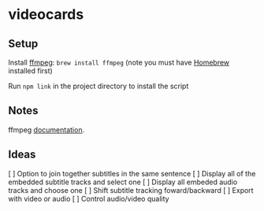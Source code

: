 # videocards

## Setup

Install [ffmpeg](http://ffmpeg.org/): `brew install ffmpeg` (note you must have [Homebrew](http://brew.sh/) installed first)

Run `npm link` in the project directory to install the script

## Notes

ffmpeg [documentation](https://ffmpeg.org/ffmpeg.html).

## Ideas

[ ] Option to join together subtitles in the same sentence
[ ] Display all of the embedded subtitle tracks and select one
[ ] Display all embeded audio tracks and choose one
[ ] Shift subtitle tracking foward/backward
[ ] Export with video or audio
[ ] Control audio/video quality
